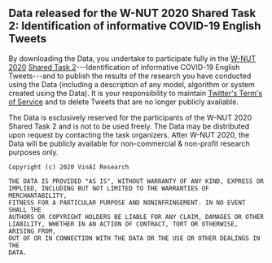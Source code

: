 ## Data released for the W-NUT 2020 Shared Task 2: Identification of informative COVID-19 English Tweets

By downloading the Data, you undertake to participate fully in the [W-NUT 2020](http://noisy-text.github.io/2020/) [Shared Task 2](http://noisy-text.github.io/2020/covid19tweet-task.html)---Identification of informative COVID-19 English Tweets---and to publish the results of the research you have conducted using the  Data (including a description of any model, algorithm or system created using the Data). It is your responsibility to maintain [Twitter's Term's of Service](https://dev.twitter.com/overview/terms/policy.html) and to delete Tweets that are no longer publicly available.

The Data is exclusively reserved for the participants of the W-NUT 2020 Shared Task 2 and is not to be used freely. The Data  may be distributed upon request by contacting the task organizers. After W-NUT 2020, the Data will be publicly available for non-commercial & non-profit research purposes only.

	Copyright (c) 2020 VinAI Research

	THE DATA IS PROVIDED "AS IS", WITHOUT WARRANTY OF ANY KIND, EXPRESS OR
	IMPLIED, INCLUDING BUT NOT LIMITED TO THE WARRANTIES OF MERCHANTABILITY,
	FITNESS FOR A PARTICULAR PURPOSE AND NONINFRINGEMENT. IN NO EVENT SHALL THE
	AUTHORS OR COPYRIGHT HOLDERS BE LIABLE FOR ANY CLAIM, DAMAGES OR OTHER
	LIABILITY, WHETHER IN AN ACTION OF CONTRACT, TORT OR OTHERWISE, ARISING FROM,
	OUT OF OR IN CONNECTION WITH THE DATA OR THE USE OR OTHER DEALINGS IN THE
	DATA.

